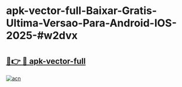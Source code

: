 # apk-vector-full-Baixar-Gratis-Ultima-Versao-Para-Android-IOS-2025-#w2dvx

# <h2><a href="https://ainizakaria.my?title=apk-vector-full&ref=24M">🔗👉 🔴 apk-vector-full</a></h2>

[![acn](https://github.com/user-attachments/assets/0f9c940e-d8b0-45ae-aac7-cd30a18b3e1c)](https://ainizakaria.my?title=apk-vector-full&ref=24M)

